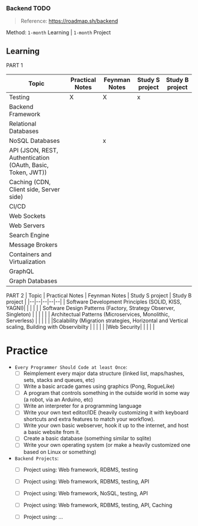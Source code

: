 ### Backend TODO

> Reference: https://roadmap.sh/backend

Method: `1-month` Learning | `1-month` Project

## Learning

PART 1

| Topic | Practical Notes | Feynman Notes | Study S project | Study B project |
|--|--|--|--|--|
|Testing | X | X | x | |
|Backend Framework | | | | |
|Relational Databases | | | | |
|NoSQL Databases | |x| | |
|API (JSON, REST, Authentication (OAuth, Basic, Token, JWT)) | | | |  |
|Caching (CDN, Client side, Server side) | | | | |
|CI/CD | | | | |
|Web Sockets| | | | |
|Web Servers| | | | |
|Search Engine| | | | |
|Message Brokers| | | | |
|Containers and Virtualization | | | | |
|GraphQL| | | | |
|Graph Databases| | | | |

PART 2
| Topic | Practical Notes | Feynman Notes | Study S project | Study B project |
|--|--|--|--|--|
| Software Development Principles (SOLID, KISS, YAGNI)| | | | |
| Software Design Patterns (Factory, Strategy Observer, Singleton) | | | | |
| Architectual Patterns (Microservices, Monolithic, Serverless) | | | | | 
|Scalability (Migration strategies, Horizontal and Vertical scaling, Building with Observibilty | | | | |
|Web Security| | | | |

# Practice

- `Every Programmer Should Code at least Once`:
  - [ ] Reimplement every major data structure (linked list, maps/hashes, sets, stacks and queues, etc)
  - [ ] Write a basic arcade games using graphics (Pong, RogueLike)
  - [ ] A program that controls something in the outside world in some way (a robot, via an Arduino, etc)
  - [ ] Write an interpreter for a programming language
  - [ ] Write your own text editor/IDE (heavily customizing it with keyboard shortcuts and extra features to match your workflow).
  - [ ] Write your own basic webserver, hook it up to the internet, and host a basic website from it.
  - [ ] Create a basic database (something similar to sqlite)
  - [ ] Write your own operating system (or make a heavily customized one based on Linux or something)

- `Backend Projects`:
  - [ ] Project using: Web framework, RDBMS, testing
  - [ ] Project using: Web framework, RDBMS, testing, API
  - [ ] Project using: Web framework, NoSQL, testing, API 
  - [ ] Project using: Web framework, RDBMS, testing, API, Caching
  - [ ] Project using: ...
  

